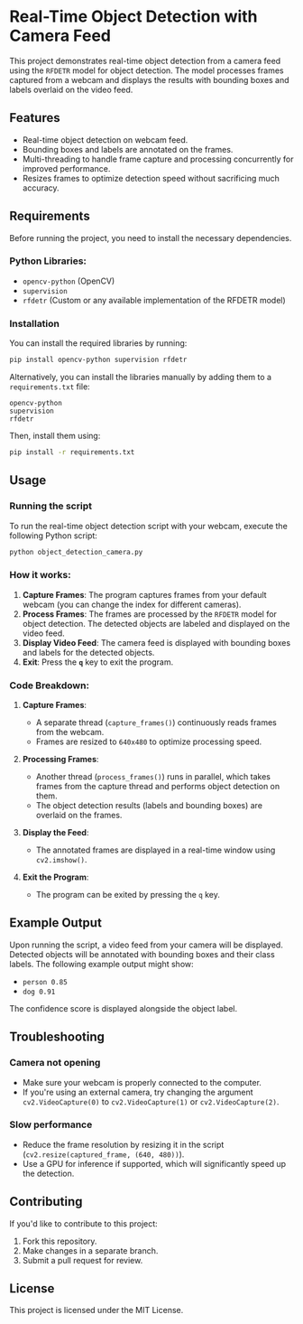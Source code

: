 # Real-Time Object Detection with Camera Feed

This project demonstrates real-time object detection from a camera feed using the `RFDETR` model for object detection. The model processes frames captured from a webcam and displays the results with bounding boxes and labels overlaid on the video feed.

## Features
- Real-time object detection on webcam feed.
- Bounding boxes and labels are annotated on the frames.
- Multi-threading to handle frame capture and processing concurrently for improved performance.
- Resizes frames to optimize detection speed without sacrificing much accuracy.

## Requirements

Before running the project, you need to install the necessary dependencies.

### Python Libraries:
- `opencv-python` (OpenCV)
- `supervision`
- `rfdetr` (Custom or any available implementation of the RFDETR model)

### Installation

You can install the required libraries by running:

```bash
pip install opencv-python supervision rfdetr
```

Alternatively, you can install the libraries manually by adding them to a `requirements.txt` file:

```
opencv-python
supervision
rfdetr
```

Then, install them using:

```bash
pip install -r requirements.txt
```

## Usage

### Running the script

To run the real-time object detection script with your webcam, execute the following Python script:

```bash
python object_detection_camera.py
```

### How it works:
1. **Capture Frames**: The program captures frames from your default webcam (you can change the index for different cameras).
2. **Process Frames**: The frames are processed by the `RFDETR` model for object detection. The detected objects are labeled and displayed on the video feed.
3. **Display Video Feed**: The camera feed is displayed with bounding boxes and labels for the detected objects. 
4. **Exit**: Press the **`q`** key to exit the program.

### Code Breakdown:

1. **Capture Frames**: 
   - A separate thread (`capture_frames()`) continuously reads frames from the webcam.
   - Frames are resized to `640x480` to optimize processing speed.

2. **Processing Frames**: 
   - Another thread (`process_frames()`) runs in parallel, which takes frames from the capture thread and performs object detection on them.
   - The object detection results (labels and bounding boxes) are overlaid on the frames.
   
3. **Display the Feed**: 
   - The annotated frames are displayed in a real-time window using `cv2.imshow()`.

4. **Exit the Program**: 
   - The program can be exited by pressing the `q` key.

## Example Output

Upon running the script, a video feed from your camera will be displayed. Detected objects will be annotated with bounding boxes and their class labels. The following example output might show:

- `person 0.85`
- `dog 0.91`

The confidence score is displayed alongside the object label.

## Troubleshooting

### Camera not opening
- Make sure your webcam is properly connected to the computer.
- If you're using an external camera, try changing the argument `cv2.VideoCapture(0)` to `cv2.VideoCapture(1)` or `cv2.VideoCapture(2)`.

### Slow performance
- Reduce the frame resolution by resizing it in the script (`cv2.resize(captured_frame, (640, 480))`).
- Use a GPU for inference if supported, which will significantly speed up the detection.

## Contributing

If you'd like to contribute to this project:
1. Fork this repository.
2. Make changes in a separate branch.
3. Submit a pull request for review.

## License

This project is licensed under the MIT License.